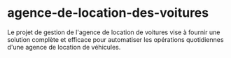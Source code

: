 # agence-de-location-des-voitures
Le projet de gestion de l'agence de location de voitures vise à fournir une solution complète et efficace pour automatiser les opérations quotidiennes d'une agence de location de véhicules. 
